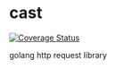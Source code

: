 # cast

[![Coverage Status](https://coveralls.io/repos/github/zenghur/cast/badge.svg?branch=master)](https://coveralls.io/github/zenghur/cast?branch=master)


golang http request library
